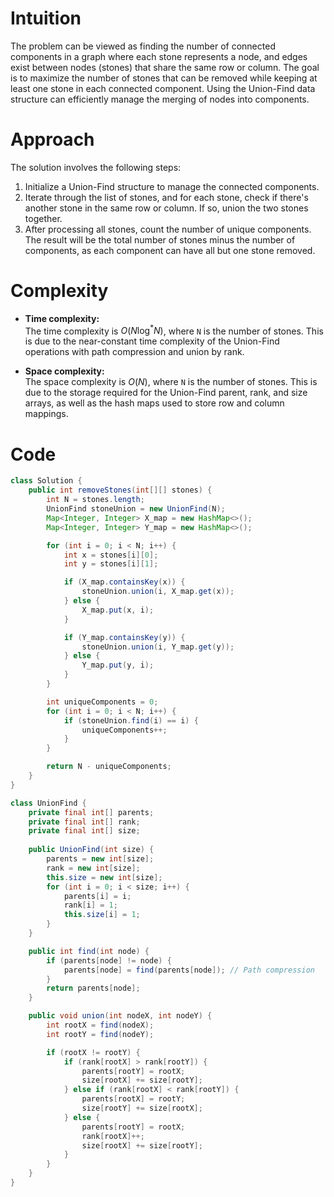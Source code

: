 # Intuition
The problem can be viewed as finding the number of connected components in a graph where each stone represents a node, and edges exist between nodes (stones) that share the same row or column. The goal is to maximize the number of stones that can be removed while keeping at least one stone in each connected component. Using the Union-Find data structure can efficiently manage the merging of nodes into components.

# Approach
The solution involves the following steps:
1. Initialize a Union-Find structure to manage the connected components.
2. Iterate through the list of stones, and for each stone, check if there's another stone in the same row or column. If so, union the two stones together.
3. After processing all stones, count the number of unique components. The result will be the total number of stones minus the number of components, as each component can have all but one stone removed.

# Complexity
- **Time complexity:**  
  The time complexity is $O(N \log^* N)$, where `N` is the number of stones. This is due to the near-constant time complexity of the Union-Find operations with path compression and union by rank.

- **Space complexity:**  
  The space complexity is $O(N)$, where `N` is the number of stones. This is due to the storage required for the Union-Find parent, rank, and size arrays, as well as the hash maps used to store row and column mappings.

# Code
```java
class Solution {
    public int removeStones(int[][] stones) {
        int N = stones.length;
        UnionFind stoneUnion = new UnionFind(N);
        Map<Integer, Integer> X_map = new HashMap<>();
        Map<Integer, Integer> Y_map = new HashMap<>();

        for (int i = 0; i < N; i++) {
            int x = stones[i][0];
            int y = stones[i][1];

            if (X_map.containsKey(x)) {
                stoneUnion.union(i, X_map.get(x));
            } else {
                X_map.put(x, i);
            }

            if (Y_map.containsKey(y)) {
                stoneUnion.union(i, Y_map.get(y));
            } else {
                Y_map.put(y, i);
            }
        }

        int uniqueComponents = 0;
        for (int i = 0; i < N; i++) {
            if (stoneUnion.find(i) == i) {
                uniqueComponents++;
            }
        }

        return N - uniqueComponents;
    }
}

class UnionFind {
    private final int[] parents;
    private final int[] rank;
    private final int[] size;
    
    public UnionFind(int size) {
        parents = new int[size];
        rank = new int[size];
        this.size = new int[size];
        for (int i = 0; i < size; i++) {
            parents[i] = i;
            rank[i] = 1;
            this.size[i] = 1;
        }
    }

    public int find(int node) {
        if (parents[node] != node) {
            parents[node] = find(parents[node]); // Path compression
        }
        return parents[node];
    }

    public void union(int nodeX, int nodeY) {
        int rootX = find(nodeX);
        int rootY = find(nodeY);

        if (rootX != rootY) {
            if (rank[rootX] > rank[rootY]) {
                parents[rootY] = rootX;
                size[rootX] += size[rootY];
            } else if (rank[rootX] < rank[rootY]) {
                parents[rootX] = rootY;
                size[rootY] += size[rootX];
            } else {
                parents[rootY] = rootX;
                rank[rootX]++;
                size[rootX] += size[rootY];
            }
        }
    }
}
